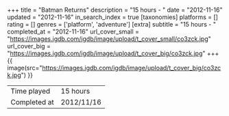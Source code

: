 +++
title = "Batman Returns"
description = "15 hours - "
date = "2012-11-16"
updated = "2012-11-16"
in_search_index = true
[taxonomies]
platforms = []
rating = []
genres = ['platform', 'adventure']
[extra]
subtitle = "15 hours - "
completed_at = "2012-11-16"
url_cover_small = "https://images.igdb.com/igdb/image/upload/t_cover_small/co3zck.jpg"
url_cover_big = "https://images.igdb.com/igdb/image/upload/t_cover_big/co3zck.jpg"
+++
{{ image(src="https://images.igdb.com/igdb/image/upload/t_cover_big/co3zck.jpg") }}

|              |            |
| ------------ | ---------- |
| Time played  | 15 hours |
| Completed at | 2012/11/16 |


